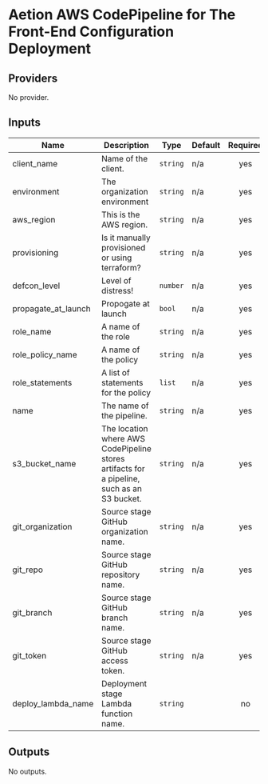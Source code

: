 # Aetion AWS CodePipeline for The Front-End Configuration Deployment

## Providers

No provider.

## Inputs

| Name | Description | Type | Default | Required |
|------|-------------|------|---------|:-----:|
| client\_name | Name of the client. | `string` | n/a | yes |
| environment | The organization environment | `string` | n/a | yes |
| aws\_region | This is the AWS region. | `string` | n/a | yes |
| provisioning | Is it manually provisioned or using terraform? | `string` | n/a | yes |
| defcon\_level | Level of distress! | `number` | n/a | yes |
| propagate\_at\_launch | Propogate at launch | `bool` | n/a | yes |
| role\_name | A name of the role | `string` | n/a | yes |
| role\_policy\_name | A name of the policy | `string` | n/a | yes |
| role\_statements | A list of statements for the policy | `list` | n/a | yes |
| name | The name of the pipeline. | `string` | n/a | yes |
| s3_bucket_name | The location where AWS CodePipeline stores artifacts for a pipeline, such as an S3 bucket. | `string` | n/a | yes |
| git_organization | Source stage GitHub organization name. | `string` | n/a | yes |
| git_repo | Source stage GitHub repository name. | `string` | n/a | yes |
| git_branch | Source stage GitHub branch name. | `string` | n/a | yes |
| git_token | Source stage GitHub access token. | `string` | n/a | yes |
| deploy_lambda_name | Deployment stage Lambda function name. | `string` |  | no |

## Outputs

No outputs.

